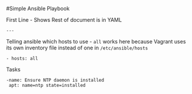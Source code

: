 #Simple Ansible Playbook

First Line - Shows Rest of document is in YAML

```
---
```

Telling ansible which hosts to use - `all` works here because Vagrant uses its own inventory file instead of one in `/etc/ansible/hosts`

```
- hosts: all
```

Tasks

```
-name: Ensure NTP daemon is installed
 apt: name=ntp state=installed
```



